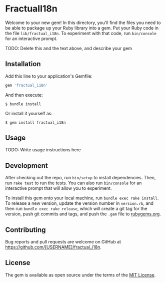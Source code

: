 # FractualI18n

Welcome to your new gem! In this directory, you'll find the files you need to be able to package up your Ruby library into a gem. Put your Ruby code in the file `lib/fractual_i18n`. To experiment with that code, run `bin/console` for an interactive prompt.

TODO: Delete this and the text above, and describe your gem

## Installation

Add this line to your application's Gemfile:

```ruby
gem 'fractual_i18n'
```

And then execute:

    $ bundle install

Or install it yourself as:

    $ gem install fractual_i18n

## Usage

TODO: Write usage instructions here

## Development

After checking out the repo, run `bin/setup` to install dependencies. Then, run `rake test` to run the tests. You can also run `bin/console` for an interactive prompt that will allow you to experiment.

To install this gem onto your local machine, run `bundle exec rake install`. To release a new version, update the version number in `version.rb`, and then run `bundle exec rake release`, which will create a git tag for the version, push git commits and tags, and push the `.gem` file to [rubygems.org](https://rubygems.org).

## Contributing

Bug reports and pull requests are welcome on GitHub at https://github.com/[USERNAME]/fractual_i18n.


## License

The gem is available as open source under the terms of the [MIT License](https://opensource.org/licenses/MIT).
